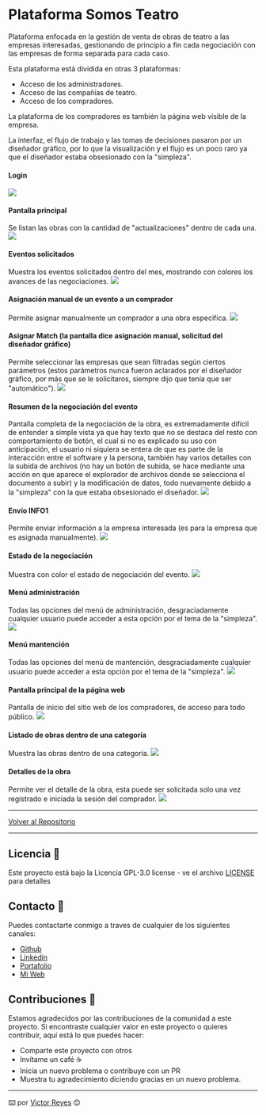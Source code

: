 # Plataforma Somos Teatro
Plataforma enfocada en la gestión de venta de obras de teatro a las empresas interesadas, gestionando de principio a fin cada negociación con las empresas de forma separada para cada caso.

Esta plataforma está dividida en otras 3 plataformas:
- Acceso de los administradores.
- Acceso de las compañías de teatro.
- Acceso de los compradores.

La plataforma de los compradores es también la página web visible de la empresa.

La interfaz, el flujo de trabajo y las tomas de decisiones pasaron por un diseñador gráfico, por lo que la visualización y el flujo es un poco raro ya que el diseñador estaba obsesionado con la "simpleza".

#### Login
<img src='https://raw.githubusercontent.com/tenshi98/Trabajo_Imagenes/main/Plataforma%20Somos%20Teatro/src/img_1.jpg' />

#### Pantalla principal
Se listan las obras con la cantidad de "actualizaciones" dentro de cada una.
<img src='https://raw.githubusercontent.com/tenshi98/Trabajo_Imagenes/main/Plataforma%20Somos%20Teatro/src/img_2.jpg' />

#### Eventos solicitados
Muestra los eventos solicitados dentro del mes, mostrando con colores los avances de las negociaciones.
<img src='https://raw.githubusercontent.com/tenshi98/Trabajo_Imagenes/main/Plataforma%20Somos%20Teatro/src/img_3.jpg' />

#### Asignación manual de un evento a un comprador
Permite asignar manualmente un comprador a una obra especifica.
<img src='https://raw.githubusercontent.com/tenshi98/Trabajo_Imagenes/main/Plataforma%20Somos%20Teatro/src/img_4.jpg' />

#### Asignar Match (la pantalla dice asignación manual, solicitud del diseñador gráfico)
Permite seleccionar las empresas que sean filtradas según ciertos parámetros (estos parámetros nunca fueron aclarados por el diseñador gráfico, por más que se le solicitaros, siempre dijo que tenía que ser "automático").
<img src='https://raw.githubusercontent.com/tenshi98/Trabajo_Imagenes/main/Plataforma%20Somos%20Teatro/src/img_5.jpg' />

#### Resumen de la negociación del evento
Pantalla completa de la negociación de la obra, es extremadamente difícil de entender a simple vista ya que hay texto que no se destaca del resto con comportamiento de botón, el cual si no es explicado su uso con anticipación, el usuario ni siquiera se entera de que es parte de la interacción entre el software y la persona, también hay varios detalles con la subida de archivos (no hay un botón de subida, se hace mediante una acción en que aparece el explorador de archivos donde se selecciona el documento a subir) y la modificación de datos, todo nuevamente debido a la "simpleza" con la que estaba obsesionado el diseñador.
<img src='https://raw.githubusercontent.com/tenshi98/Trabajo_Imagenes/main/Plataforma%20Somos%20Teatro/src/img_6.jpg' />

#### Envío INFO1
Permite enviar información a la empresa interesada (es para la empresa que es asignada manualmente).
<img src='https://raw.githubusercontent.com/tenshi98/Trabajo_Imagenes/main/Plataforma%20Somos%20Teatro/src/img_7.jpg' />

#### Estado de la negociación
Muestra con color el estado de negociación del evento.
<img src='https://raw.githubusercontent.com/tenshi98/Trabajo_Imagenes/main/Plataforma%20Somos%20Teatro/src/img_8.jpg' />

#### Menú administración
Todas las opciones del menú de administración, desgraciadamente cualquier usuario puede acceder a esta opción por el tema de la "simpleza".
<img src='https://raw.githubusercontent.com/tenshi98/Trabajo_Imagenes/main/Plataforma%20Somos%20Teatro/src/img_9.jpg' />

#### Menú mantención
Todas las opciones del menú de mantención, desgraciadamente cualquier usuario puede acceder a esta opción por el tema de la "simpleza".
<img src='https://raw.githubusercontent.com/tenshi98/Trabajo_Imagenes/main/Plataforma%20Somos%20Teatro/src/img_10.jpg' />

#### Pantalla principal de la página web
Pantalla de inicio del sitio web de los compradores, de acceso para todo público.
<img src='https://raw.githubusercontent.com/tenshi98/Trabajo_Imagenes/main/Plataforma%20Somos%20Teatro/src/img_11.jpg' />

#### Listado de obras dentro de una categoría
Muestra las obras dentro de una categoría.
<img src='https://raw.githubusercontent.com/tenshi98/Trabajo_Imagenes/main/Plataforma%20Somos%20Teatro/src/img_12.jpg' />

#### Detalles de la obra
Permite ver el detalle de la obra, esta puede ser solicitada solo una vez registrado e iniciada la sesión del comprador.
<img src='https://raw.githubusercontent.com/tenshi98/Trabajo_Imagenes/main/Plataforma%20Somos%20Teatro/src/img_13.jpg' />

---

[Volver al Repositorio](https://github.com/tenshi98/Trabajo_Imagenes/)

---

## Licencia 📄
Este proyecto está bajo la Licencia GPL-3.0 license - ve el archivo [LICENSE](LICENSE) para detalles

## Contacto 📖
Puedes contactarte conmigo a traves de cualquier de los siguientes canales:
- [Github](https://github.com/tenshi98)
- [Linkedin](https://www.linkedin.com/in/victor-reyes-galvez/)
- [Portafolio](https://tenshi98.github.io/portafolio/)
- [Mi Web](https://web.digitalcreations.cl/)

## Contribuciones 🎁
Estamos agradecidos por las contribuciones de la comunidad a este proyecto. Si encontraste cualquier valor en este proyecto o quieres contribuir, aquí está lo que puedes hacer:

- Comparte este proyecto con otros
- Invítame un café ☕
- Inicia un nuevo problema o contribuye con un PR
- Muestra tu agradecimiento diciendo gracias en un nuevo problema.

---

⌨️ por [Victor Reyes](https://github.com/tenshi98) 😊
